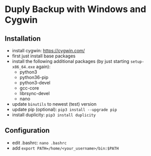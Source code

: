 # Duply Backup with Windows and Cygwin

## Installation
- install cygwin: <https://cygwin.com/>
- first just install base packages
- install the following additional packages (by just starting `setup-x86_64.exe` again):
  - python3
  - python36-pip
  - python3-devel
  - gcc-core
  - librsync-devel
  - nano
- update `binutils` to newest (test) version
- update pip (optional): `pip3 install --upgrade pip`
- install duplicity: `pip3 install duplicity`


## Configuration
- edit .bashrc: `nano .bashrc`
- add `export PATH=/home/<your_username>/bin:$PATH`
